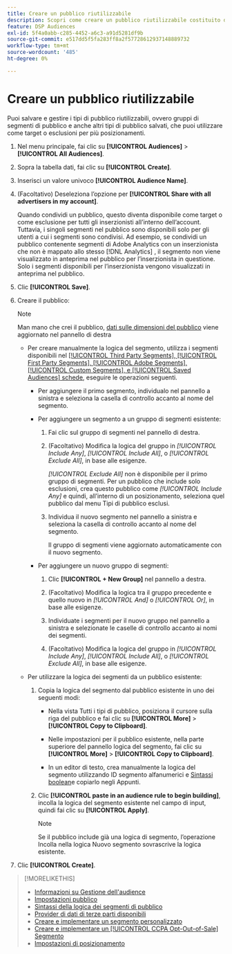 ```yaml
---
title: Creare un pubblico riutilizzabile
description: Scopri come creare un pubblico riutilizzabile costituito da segmenti di pubblico e altri tipi di pubblico salvati.
feature: DSP Audiences
exl-id: 5f4a0abb-c285-4452-a6c3-a91d5281df9b
source-git-commit: e517dd5f5fa283ff8a2f57728612937148889732
workflow-type: tm+mt
source-wordcount: '485'
ht-degree: 0%

---
```


# Creare un pubblico riutilizzabile

<!-- "Saved audience" is used in UI (where?), but "saved" is a state, not a type. "Reusable audience" sounds better in a description. "Audience template" isn't right, either, since it implies you can edit it on the fly to create a new, different audience. Some other term? -->

Puoi salvare e gestire i tipi di pubblico riutilizzabili, ovvero gruppi di segmenti di pubblico e anche altri tipi di pubblico salvati, che puoi utilizzare come target o esclusioni per più posizionamenti.

1. Nel menu principale, fai clic su **[!UICONTROL Audiences]** > **[!UICONTROL All Audiences]**.

1. Sopra la tabella dati, fai clic su **[!UICONTROL Create]**.

1. Inserisci un valore univoco **[!UICONTROL Audience Name]**.

1. (Facoltativo) Deseleziona l’opzione per **[!UICONTROL Share with all advertisers in my account]**.

   Quando condividi un pubblico, questo diventa disponibile come target o come esclusione per tutti gli inserzionisti all’interno dell’account. Tuttavia, i singoli segmenti nel pubblico sono disponibili solo per gli utenti a cui i segmenti sono condivisi. Ad esempio, se condividi un pubblico contenente segmenti di Adobe Analytics con un inserzionista che non è mappato allo stesso [!DNL Analytics] , il segmento non viene visualizzato in anteprima nel pubblico per l’inserzionista in questione. Solo i segmenti disponibili per l’inserzionista vengono visualizzati in anteprima nel pubblico.

1. Clic **[!UICONTROL Save]**.

1. Creare il pubblico:

   >[!NOTE]
   >
   >Man mano che crei il pubblico, [dati sulle dimensioni del pubblico](audience-about.md) viene aggiornato nel pannello di destra

   * Per creare manualmente la logica del segmento, utilizza i segmenti disponibili nel [[!UICONTROL Third Party Segments], [!UICONTROL First Party Segments], [!UICONTROL Adobe Segments], [!UICONTROL Custom Segments], e [!UICONTROL Saved Audiences] schede](audience-settings.md), eseguire le operazioni seguenti.

      * Per aggiungere il primo segmento, individualo nel pannello a sinistra e seleziona la casella di controllo accanto al nome del segmento.

      * Per aggiungere un segmento a un gruppo di segmenti esistente:

         1. Fai clic sul gruppo di segmenti nel pannello di destra.

         1. (Facoltativo) Modifica la logica del gruppo in *[!UICONTROL Include Any]*, *[!UICONTROL Include All]*, o *[!UICONTROL Exclude All]*, in base alle esigenze.

            *[!UICONTROL Exclude All]* non è disponibile per il primo gruppo di segmenti. Per un pubblico che include solo esclusioni, crea questo pubblico come *[!UICONTROL Include Any]* e quindi, all’interno di un posizionamento, seleziona quel pubblico dal menu Tipi di pubblico esclusi.

         1. Individua il nuovo segmento nel pannello a sinistra e seleziona la casella di controllo accanto al nome del segmento.

            Il gruppo di segmenti viene aggiornato automaticamente con il nuovo segmento.

      * Per aggiungere un nuovo gruppo di segmenti:

         1. Clic **[!UICONTROL + New Group]** nel pannello a destra.

         1. (Facoltativo) Modifica la logica tra il gruppo precedente e quello nuovo in *[!UICONTROL And]* o *[!UICONTROL Or]*, in base alle esigenze.

         1. Individuate i segmenti per il nuovo gruppo nel pannello a sinistra e selezionate le caselle di controllo accanto ai nomi dei segmenti.

         1. (Facoltativo) Modifica la logica del gruppo in *[!UICONTROL Include Any]*, *[!UICONTROL Include All]*, o *[!UICONTROL Exclude All]*, in base alle esigenze.

   * Per utilizzare la logica dei segmenti da un pubblico esistente:

      1. Copia la logica del segmento dal pubblico esistente in uno dei seguenti modi:

         * Nella vista Tutti i tipi di pubblico, posiziona il cursore sulla riga del pubblico e fai clic su **[!UICONTROL More]** > **[!UICONTROL Copy to Clipboard]**.

         * Nelle impostazioni per il pubblico esistente, nella parte superiore del pannello logica del segmento, fai clic su **[!UICONTROL More]** > **[!UICONTROL Copy to Clipboard]**.

         * In un editor di testo, crea manualmente la logica del segmento utilizzando ID segmento alfanumerici e [Sintassi boolean](audience-segment-logic-syntax.md)e copiarlo negli Appunti.

      1. Clic **[!UICONTROL paste in an audience rule to begin building]**, incolla la logica del segmento esistente nel campo di input, quindi fai clic su **[!UICONTROL Apply]**.

         >[!NOTE]
         >
         >Se il pubblico include già una logica di segmento, l’operazione Incolla nella logica Nuovo segmento sovrascrive la logica esistente.

1. Clic **[!UICONTROL Create]**.

>[!MORELIKETHIS]
>
>* [Informazioni su Gestione dell&#39;audience](audience-about.md)
>* [Impostazioni pubblico](audience-settings.md)
>* [Sintassi della logica dei segmenti di pubblico](audience-segment-logic-syntax.md)
>* [Provider di dati di terze parti disponibili](third-party-data-providers.md)
>* [Creare e implementare un segmento personalizzato](custom-segment-create.md)
>* [Creare e implementare un [!UICONTROL CCPA Opt-Out-of-Sale] Segmento](ccpa-opt-out-segment-create.md)
>* [Impostazioni di posizionamento](/help/dsp/campaign-management/placements/placement-settings.md)
